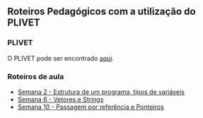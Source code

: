 ## Roteiros Pedagógicos com a utilização do PLIVET

### PLIVET 

O PLIVET pode ser encontrado [aqui](https://github.com/Alves-Bruno/PLIVET-ufrgs).

### Roteiros de aula 

* [Semana 2 - Estrutura de um programa, tipos de variáveis](./Prog_N2_A0_roteiro.org)
* [Semana 6 - Vetores e Strings](./Prog_N10_A0_roteiro.org)
* [Semana 10 - Passagem por referência e Ponteiros]()
